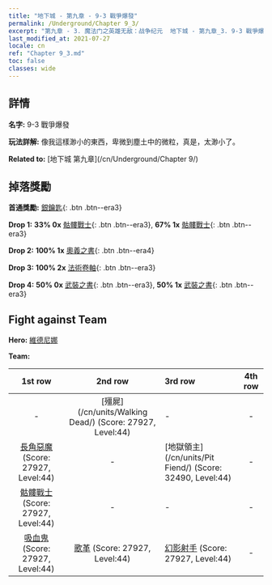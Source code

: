 ```yaml
---
title: "地下城 - 第九章 - 9-3 戰爭爆發"
permalink: /Underground/Chapter 9_3/
excerpt: "第九章 - 3. 魔法门之英雄无敌：战争纪元  地下城 - 第九章_3. 9-3 戰爭爆發"
last_modified_at: 2021-07-27
locale: cn
ref: "Chapter 9_3.md"
toc: false
classes: wide
---
```


## 詳情

 **名字:** 9-3 戰爭爆發

 **玩法詳解:**       像我這樣渺小的東西，卑微到塵土中的微粒，真是，太渺小了。

 **Related to:** [地下城 第九章](/cn/Underground/Chapter 9/)

## 掉落獎勵

 **首通獎勵:** [銀鑰匙](/cn/Items/con_693/){: .btn .btn--era3}

 **Drop 1:** **33% 0x** [骷髏戰士](/cn/Items/unt_208/){: .btn .btn--era3}, **67% 1x** [骷髏戰士](/cn/Items/unt_208/){: .btn .btn--era3}

 **Drop 2:** **100% 1x** [奧義之書](/cn/Items/mat_39/){: .btn .btn--era4}

 **Drop 3:** **100% 2x** [法術卷軸](/cn/Items/con_694/){: .btn .btn--era3}

 **Drop 4:** **50% 0x** [武裝之書](/cn/Items/mat_32/){: .btn .btn--era3}, **50% 1x** [武裝之書](/cn/Items/mat_32/){: .btn .btn--era3}


## Fight against Team
 **Hero:** [維德尼娜](/cn/heroes/Vidomina/)

 **Team:**


  | 1st row | 2nd row | 3rd row | 4th row |
  |:----:|:----:|:----|:----:|
  | - | [殭屍](/cn/units/Walking Dead/) (Score: 27927, Level:44)  | - | - |
  | [長角惡魔](/cn/units/Demon/) (Score: 27927, Level:44)  | - | [地獄領主](/cn/units/Pit Fiend/) (Score: 32490, Level:44)  | - |
  | [骷髏戰士](/cn/units/Skeleton/) (Score: 27927, Level:44)  | - | - | - |
  | [吸血鬼](/cn/units/Vampire/) (Score: 27927, Level:44)  | [歌革](/cn/units/Gog/) (Score: 27927, Level:44)  | [幻影射手](/cn/units/Sharpshooter/) (Score: 27927, Level:44)  | - |


